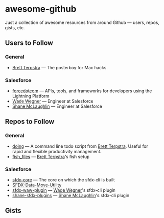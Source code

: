 # awesome-github

Just a collection of awesome resources from around Github — users, repos, gists, etc.

## Users to Follow

### General

- [Brett Terpstra](https://github.com/ttscoff) — The posterboy for Mac hacks

### Salesforce

- [forcedotcom](https://github.com/forcedotcom) — APIs, tools, and frameworks for developers using the Lightning Platform
- [Wade Wegner](https://github.com/wadewegner) — Engineer at Salesforce
- [Shane McLaughlin](https://github.com/mshanemc) — Engineer at Salesforce

## Repos to Follow

### General

- [doing](https://github.com/ttscoff/doing) — A command line todo script from [Brett Terpstra](https://github.com/ttscoff). Useful for rapid and flexible productivity management.
- [fish_files](https://github.com/ttscoff/fish_files) — [Brett Terpstra](https://github.com/ttscoff)'s fish setup

### Salesforce

- [sfdx-core](https://github.com/forcedotcom/sfdx-core) — The core on which the sfdx-cli is built
- [SFDX-Data-Move-Utility](https://github.com/forcedotcom/SFDX-Data-Move-Utility)
- [sfdx-waw-plugin](https://github.com/wadewegner/sfdx-waw-plugin) — [Wade Wegner](https://github.com/wadewegner)'s sfdx-cli plugin
- [shane-sfdx-plugins](https://github.com/mshanemc/shane-sfdx-plugins) — [Shane McLaughlin](https://github.com/mshanemc)'s sfdx-cli plugin

## Gists